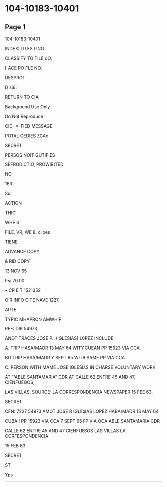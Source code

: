 # 104-10183-10401

## Page 1

104-10183-10401

INDEXI LITES LINO

CLASSIFY TO TILE dO.

I-ACE PO FLE NO.

DESPROT

D si6:

RETURN TO CIA

Background Use Only

Do Not Reproduce

CID- =-FIED MESSAGE

POTAL CEDIES ZCAd

SECRET

PERSOS NOIT GUTIFIES

SEFRODICTIO, PROWIBITED

NO

16R

Sul

ACTION

THIO

WHE S

FILE, VR, WE 8, ciloes

TIENE

ADVANCE COPY

& RID COPY

13 NOV 65

tea 70.00

• CR E T 1521352

OIR INFO CITE NAVE 1227.

ARTE

TYPIC MHAPRON AMWHIP

REF: DIR 54973

ANOT TRACES JOSE P.. (IGLESIAS) LOPEZ INCLUDE:

A. TRIP HASA/MADR 13 MAY 64 WITY CUEAN PP 15923 VIA CCA.

BO TRIP HASA/MADR Y SEPT 65 WITH SAME PP VIA CCA.

C. PERSON WITH MAME JOSE IGLESIAS IN CHARSE VOLUNTARY WORK

AT "'ABLE SANTAMARIA" CDR AT CALLE 62 ENTRE 45 AND 47, CIENFUEGOS,

LAS VILLAS. SOURCE: LA CORRESPONDENCIA NEWSPAPER 15 FEE 63.

SECRET

CFN: 7227 54973 AMOT JOSE R IGLESIAS LOPEZ HABA/MADR 1S MAY 64

CUBA!! PP 15923 VIA CCA 7 SEPT 65 PP VIA OCA ABLE SANTAMARIA CDR

CALLE 62 ENTRE 45 AND 47 CIENFUESOS LAS VILLAS LA CORFESPONDENCIA

15 FEB 63

SECRET

ST

Yps

---

